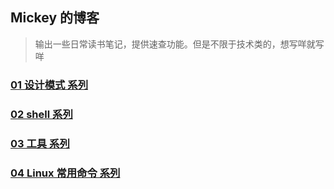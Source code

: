 ## Mickey 的博客

> 输出一些日常读书笔记，提供速查功能。但是不限于技术类的，想写咩就写咩

### [01 设计模式 系列](/articles/01设计模式/README.md)

### [02 shell 系列](/articles/02shell/README.md)

### [03 工具 系列](/articles/03工具/README.md)

### [04 Linux 常用命令 系列](/articles/04Linux命令/README.md)



